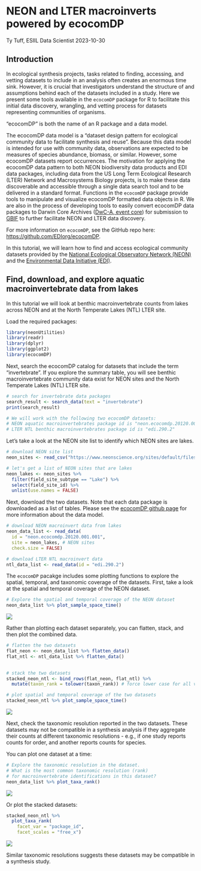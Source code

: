 NEON and LTER macroinverts powered by ecocomDP
================
Ty Tuff, ESIIL Data Scientist
2023-10-30

## Introduction

In ecological synthesis projects, tasks related to finding, accessing,
and vetting datasets to include in an analysis often creates an enormous
time sink. However, it is crucial that investigators understand the
structure of and assumptions behind each of the datasets included in a
study. Here we present some tools available in the `ecocomDP` package
for R to facilitate this initial data discovery, wrangling, and vetting
process for datasets representing communities of organisms.

“ecocomDP” is both the name of an R package and a data model.

The ecocomDP data model is a “dataset design pattern for ecological
community data to facilitate synthesis and reuse”. Because this data
model is intended for use with community data, observations are expected
to be measures of species abundance, biomass, or similar. However, some
ecocomDP datasets report occurrences. The motivation for applying the
ecocomDP data pattern to both NEON biodiversity data products and EDI
data packages, including data from the US Long Term Ecological Research
(LTER) Network and Macrosystems Biology projects, is to make these data
discoverable and accessible through a single data search tool and to be
delivered in a standard format. Functions in the `ecocomDP` package
provide tools to manipulate and visualize ecocomDP formatted data
objects in R. We are also in the process of developing tools to easily
convert ecocomDP data packages to Darwin Core Archives ([DwC-A, event
core](https://rs.gbif.org/core/dwc_event_2022-02-02.xml)) for submission
to [GBIF](https://www.gbif.org/) to further facilitate NEON and LTER
data discovery.

For more information on `ecocomDP`, see the GitHub repo here:
<a href="https://github.com/EDIorg/ecocomDP">https://github.com/EDIorg/ecocomDP</a>.

In this tutorial, we will learn how to find and access ecological
community datasets provided by the [National Ecological Observatory
Network (NEON)](https://www.neonscience.org/) and the [Environmental
Data Initiative (EDI)](https://edirepository.org/).

## Find, download, and explore aquatic macroinvertebrate data from lakes

In this tutorial we will look at benthic macroinvertebrate counts from
lakes across NEON and at the North Temperate Lakes (NTL) LTER site.

Load the required packages:

``` r
library(neonUtilities)
library(readr)
library(dplyr)
library(ggplot2)
library(ecocomDP)
```

Next, search the ecocomDP catalog for datasets that include the term
“invertebrate”. If you explore the summary table, you will see benthic
macroinvertebrate community data exist for NEON sites and the North
Temperate Lakes (NTL) LTER site.

``` r
# search for invertebrate data packages
search_result <- search_data(text = "invertebrate")
print(search_result)

# We will work with the following two ecocomDP datasets:
# NEON aquatic macroinvertebrates package id is "neon.ecocomdp.20120.001.001"   
# LTER NTL benthic macroinvertebrates package id is "edi.290.2"
```

Let’s take a look at the NEON site list to identify which NEON sites are
lakes.

``` r
# download NEON site list
neon_sites <- read_csv("https://www.neonscience.org/sites/default/files/NEON_Field_Site_Metadata_20230309.csv")

# let's get a list of NEON sites that are lakes
neon_lakes <- neon_sites %>% 
  filter(field_site_subtype == "Lake") %>%
  select(field_site_id) %>% 
  unlist(use.names = FALSE)
```

Next, download the two datasets. Note that each data package is
downloaded as a list of tables. Please see the [ecocomDP github
page](https://github.com/EDIorg/ecocomDP/blob/main/model/table_description.md)
for more information about the data model.

``` r
# download NEON macroinvert data from lakes
neon_data_list <- read_data(
  id = "neon.ecocomdp.20120.001.001",
  site = neon_lakes, # NEON sites
  check.size = FALSE)

# download LTER NTL macroinvert data
ntl_data_list <- read_data(id = "edi.290.2")
```

The `ecocomDP` pacakge includes some plotting functions to explore the
spatial, temporal, and taxonomic coverage of the datasets. First, take a
look at the spatial and temporal coverage of the NEON dataset.

``` r
# Explore the spatial and temporal coverage of the NEON dataset
neon_data_list %>% plot_sample_space_time()
```

![](neon_and_lter_files/figure-gfm/plot%20space%20time%20neon-1.png)

Rather than plotting each dataset separately, you can flatten, stack,
and then plot the combined data.

``` r
# flatten the two datasets
flat_neon <- neon_data_list %>% flatten_data()
flat_ntl <- ntl_data_list %>% flatten_data()
  

# stack the two datasets
stacked_neon_ntl <- bind_rows(flat_neon, flat_ntl) %>%
  mutate(taxon_rank = tolower(taxon_rank)) # force lower case for all values

# plot spatial and temporal coverage of the two datasets
stacked_neon_ntl %>% plot_sample_space_time()
```

![](neon_and_lter_files/figure-gfm/plot%20space%20time%20stacked%20data-1.png)

Next, check the taxonomic resolution reported in the two datasets. These
datasets may not be compatible in a synthesis analysis if they aggregate
their counts at different taxonomic resolutions - e.g., if one study
reports counts for order, and another reports counts for species.

You can plot one dataset at a time:

``` r
# Explore the taxonomic resolution in the dataset. 
# What is the most common taxonomic resolution (rank) 
# for macroinvertebrate identifications in this dataset?
neon_data_list %>% plot_taxa_rank()
```

![](neon_and_lter_files/figure-gfm/plot%20taxon%20ranks%20neon-1.png)

Or plot the stacked datasets:

``` r
stacked_neon_ntl %>% 
  plot_taxa_rank(
    facet_var = "package_id",
    facet_scales = "free_x")
```

![](neon_and_lter_files/figure-gfm/plot%20taxon%20ranks%20stacked%20data-1.png)

Similar taxonomic resolutions suggests these datasets may be compatible
in a synthesis study.
